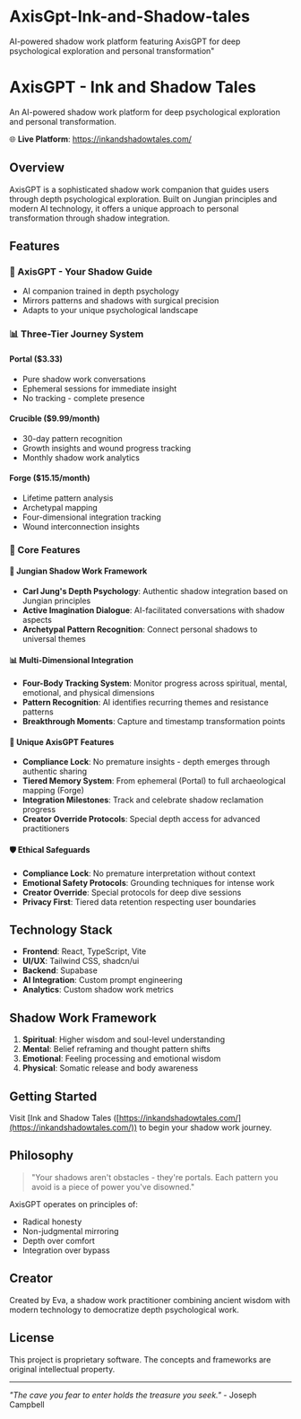 # AxisGpt-Ink-and-Shadow-tales
AI-powered shadow work platform featuring AxisGPT for deep psychological exploration and personal transformation"
# AxisGPT - Ink and Shadow Tales

An AI-powered shadow work platform for deep psychological exploration and personal transformation.

🌐 **Live Platform**: https://inkandshadowtales.com/

## Overview

AxisGPT is a sophisticated shadow work companion that guides users through depth psychological exploration. Built on Jungian principles and modern AI technology, it offers a unique approach to personal transformation through shadow integration.

## Features

### 🔮 AxisGPT - Your Shadow Guide
- AI companion trained in depth psychology
- Mirrors patterns and shadows with surgical precision
- Adapts to your unique psychological landscape

### 📊 Three-Tier Journey System

#### Portal ($3.33)
- Pure shadow work conversations
- Ephemeral sessions for immediate insight
- No tracking - complete presence

#### Crucible ($9.99/month)
- 30-day pattern recognition
- Growth insights and wound progress tracking
- Monthly shadow work analytics

#### Forge ($15.15/month)
- Lifetime pattern analysis
- Archetypal mapping
- Four-dimensional integration tracking
- Wound interconnection insights

### 🎯 Core Features

#### 🧠 Jungian Shadow Work Framework
- **Carl Jung's Depth Psychology**: Authentic shadow integration based on Jungian principles
- **Active Imagination Dialogue**: AI-facilitated conversations with shadow aspects
- **Archetypal Pattern Recognition**: Connect personal shadows to universal themes

#### 📊 Multi-Dimensional Integration
- **Four-Body Tracking System**: Monitor progress across spiritual, mental, emotional, and physical dimensions
- **Pattern Recognition**: AI identifies recurring themes and resistance patterns
- **Breakthrough Moments**: Capture and timestamp transformation points

#### 🔮 Unique AxisGPT Features
- **Compliance Lock**: No premature insights - depth emerges through authentic sharing
- **Tiered Memory System**: From ephemeral (Portal) to full archaeological mapping (Forge)
- **Integration Milestones**: Track and celebrate shadow reclamation progress
- **Creator Override Protocols**: Special depth access for advanced practitioners

#### 🛡️ Ethical Safeguards
- **Compliance Lock**: No premature interpretation without context
- **Emotional Safety Protocols**: Grounding techniques for intense work
- **Creator Override**: Special protocols for deep dive sessions
- **Privacy First**: Tiered data retention respecting user boundaries

## Technology Stack

- **Frontend**: React, TypeScript, Vite
- **UI/UX**: Tailwind CSS, shadcn/ui
- **Backend**: Supabase
- **AI Integration**: Custom prompt engineering
- **Analytics**: Custom shadow work metrics

## Shadow Work Framework

1. **Spiritual**: Higher wisdom and soul-level understanding
2. **Mental**: Belief reframing and thought pattern shifts
3. **Emotional**: Feeling processing and emotional wisdom
4. **Physical**: Somatic release and body awareness

## Getting Started

Visit [Ink and Shadow Tales ([https://inkandshadowtales.com/](https://inkandshadowtales.com/)) to begin your shadow work journey.

## Philosophy

> "Your shadows aren't obstacles - they're portals. Each pattern you avoid is a piece of power you've disowned."

AxisGPT operates on principles of:
- Radical honesty
- Non-judgmental mirroring
- Depth over comfort
- Integration over bypass

## Creator

Created by Eva, a shadow work practitioner combining ancient wisdom with modern technology to democratize depth psychological work.

## License

This project is proprietary software. The concepts and frameworks are original intellectual property.

---

*"The cave you fear to enter holds the treasure you seek."* - Joseph Campbell
